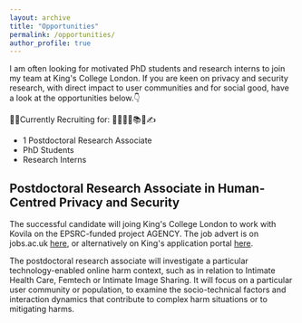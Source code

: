 ```yaml
---
layout: archive
title: "Opportunities"
permalink: /opportunities/
author_profile: true
---
```


I am often looking for motivated PhD students and research interns to join my team at King's College London. 
If you are keen on privacy and security research, with direct impact to user communities and for social good, have a look at the opportunities below.👇

📢🔔Currently Recruiting for: 👩‍🎓🧑‍🎓📚💼✍️
  * 1 Postdoctoral Research Associate
  * PhD Students 
  * Research Interns

## Postdoctoral Research Associate in Human-Centred Privacy and Security 
The successful candidate will joing King's College London to work with Kovila on the EPSRC-funded project AGENCY.
The job advert is on jobs.ac.uk [here](https://www.jobs.ac.uk/job/DDM311/post-doctoral-research-associate-in-human-centred-privacy-and-security-fte-flexible), or alternatively on King's application portal [here](https://www.kcl.ac.uk/jobs/076846-post-doctoral-research-associate-in-human-centred-privacy-and-security-fte-flexible).

The postdoctoral research associate will investigate a particular technology-enabled online harm context, such as in relation to Intimate Health Care, Femtech or Intimate Image Sharing. It will focus on a particular user community or population, to examine the socio-technical factors and interaction dynamics that contribute to complex harm situations or to mitigating harms.





